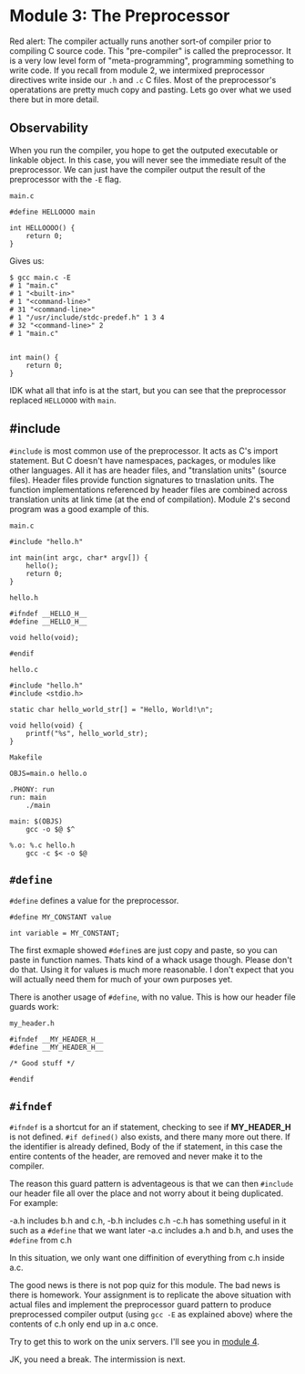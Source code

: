 # Module 3: The Preprocessor

Red alert: The compiler actually runs another sort-of compiler prior to compiling C source code. This "pre-compiler" is called the preprocessor. It is a very low level form of "meta-programming", programming something to write code. If you recall from module 2, we intermixed preprocessor directives write inside our `.h` and `.c` C files. Most of the preprocessor's operatations are pretty much copy and pasting. Lets go over what we used there but in more detail.

## Observability

When you run the compiler, you hope to get the outputed executable or linkable object. In this case, you will never see the immediate result of the preprocessor. We can just have the compiler output the result of the preprocessor with the `-E` flag.

`main.c`

    #define HELLOOOO main

    int HELLOOOO() {
        return 0;
    }

Gives us:

    $ gcc main.c -E
    # 1 "main.c"
    # 1 "<built-in>"
    # 1 "<command-line>"
    # 31 "<command-line>"
    # 1 "/usr/include/stdc-predef.h" 1 3 4
    # 32 "<command-line>" 2
    # 1 "main.c"


    int main() {
        return 0;
    }

IDK what all that info is at the start, but you can see that the preprocessor replaced `HELLOOOO` with `main`.

## \#include

`#include` is most common use of the preprocessor. It acts as C's import statement. But C doesn't have namespaces, packages, or modules like other languages. All it has are header files, and "translation units" (source files). Header files provide function signatures to trnaslation units. The function implementations referenced by header files are combined across translation units at link time (at the end of compilation). Module 2's second program was a good example of this.

`main.c`

    #include "hello.h"

    int main(int argc, char* argv[]) {
        hello();
        return 0;
    }

`hello.h`

    #ifndef __HELLO_H__
    #define __HELLO_H__

    void hello(void);

    #endif

`hello.c`

    #include "hello.h"
    #include <stdio.h>

    static char hello_world_str[] = "Hello, World!\n";

    void hello(void) {
        printf("%s", hello_world_str);
    }

`Makefile`

    OBJS=main.o hello.o

    .PHONY: run
    run: main
        ./main

    main: $(OBJS)
        gcc -o $@ $^

    %.o: %.c hello.h
        gcc -c $< -o $@

## `#define`

`#define` defines a value for the preprocessor.

    #define MY_CONSTANT value

    int variable = MY_CONSTANT;

The first exmaple showed `#define`s are just copy and paste, so you can paste in function names. Thats kind of a whack usage though. Please don't do that. Using it for values is much more reasonable. I don't expect that you will actually need them for much of your own purposes yet.

There is another usage of `#define`, with no value. This is how our header file guards work:

`my_header.h`

    #ifndef __MY_HEADER_H__
    #define __MY_HEADER_H__

    /* Good stuff */

    #endif

## `#ifndef`

`#ifndef` is a shortcut for an if statement, checking to see if __MY_HEADER_H__ is not defined. `#if defined()` also exists, and there many more out there. If the identifier is already defined, Body of the if statement, in this case the entire contents of the header, are removed and never make it to the compiler.

The reason this guard pattern is adventageous is that we can then `#include` our header file all over the place and not worry about it being duplicated. For example:

  -a.h includes b.h and c.h,
  -b.h includes c.h
  -c.h has something useful in it such as a `#define` that we want later
  -a.c includes a.h and b.h, and uses the `#define` from c.h

In this situation, we only want one diffinition of everything from c.h inside a.c.

The good news is there is not pop quiz for this module. The bad news is there is homework. Your assignment is to replicate the above situation with actual files and implement the preprocessor guard pattern to produce preprocessed compiler output (using `gcc -E` as explained above) where the contents of c.h only end up in a.c once.

Try to get this to work on the unix servers. I'll see you in [module 4](../intermission/README.md).

JK, you need a break. The intermission is next.
